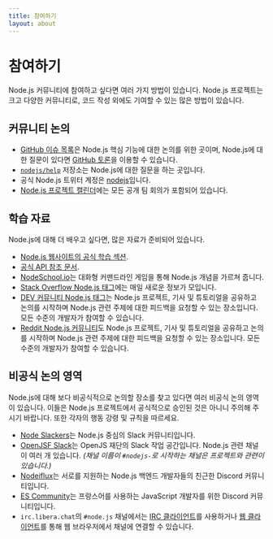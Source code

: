 ```yaml
---
title: 참여하기
layout: about
---
```


# 참여하기

Node.js 커뮤니티에 참여하고 싶다면 여러 가지 방법이 있습니다. Node.js 프로젝트는 크고 다양한 커뮤니티로, 코드 작성 외에도 기여할 수 있는 많은 방법이 있습니다.

## 커뮤니티 논의

- [GitHub 이슈 목록](https://github.com/nodejs/node/issues)은 Node.js 핵심 기능에 대한 논의를 위한 곳이며, Node.js에 대한 질문이 있다면 [GitHub 토론](https://github.com/orgs/nodejs/discussions)을 이용할 수 있습니다.
- [`nodejs/help`](https://github.com/nodejs/help/issues) 저장소는 Node.js에 대한 질문을 하는 곳입니다.
- 공식 Node.js 트위터 계정은 [nodejs](https://twitter.com/nodejs)입니다.
- [Node.js 프로젝트 캘린더](https://nodejs.org/calendar)에는 모든 공개 팀 회의가 포함되어 있습니다.

## 학습 자료

Node.js에 대해 더 배우고 싶다면, 많은 자료가 준비되어 있습니다.

- [Node.js 웹사이트의 공식 학습 섹션](https://nodejs.org/en/learn/).
- [공식 API 참조 문서](https://nodejs.org/api/).
- [NodeSchool.io](https://nodeschool.io/)는 대화형 커맨드라인 게임을 통해 Node.js 개념을 가르쳐 줍니다.
- [Stack Overflow Node.js 태그](https://stackoverflow.com/questions/tagged/node.js)에는 매일 새로운 정보가 모입니다.
- [DEV 커뮤니티 Node.js 태그](https://dev.to/t/node)는 Node.js 프로젝트, 기사 및 튜토리얼을 공유하고 논의를 시작하며 Node.js 관련 주제에 대한 피드백을 요청할 수 있는 장소입니다. 모든 수준의 개발자가 참여할 수 있습니다.
- [Reddit Node.js 커뮤니티](https://www.reddit.com/r/node)도 Node.js 프로젝트, 기사 및 튜토리얼을 공유하고 논의를 시작하며 Node.js 관련 주제에 대한 피드백을 요청할 수 있는 장소입니다. 모든 수준의 개발자가 참여할 수 있습니다.

## 비공식 논의 영역

Node.js에 대해 보다 비공식적으로 논의할 장소를 찾고 있다면 여러 비공식 논의 영역이 있습니다. 이들은 Node.js 프로젝트에서 공식적으로 승인된 것은 아니니 주의해 주시기 바랍니다. 또한 각자의 행동 강령 및 규칙을 따르세요.

- [Node Slackers](https://www.nodeslackers.com/)는 Node.js 중심의 Slack 커뮤니티입니다.
- [OpenJSF Slack](https://slack-invite.openjsf.org/)는 OpenJS 재단의 Slack 작업 공간입니다. Node.js 관련 채널이 여러 개 있습니다. _(채널 이름이 `#nodejs-`로 시작하는 채널은 프로젝트와 관련이 있습니다.)_
- [Nodeiflux](https://discordapp.com/invite/vUsrbjd)는 서로를 지원하는 Node.js 백엔드 개발자들의 친근한 Discord 커뮤니티입니다.
- [ES Community](https://discord.gg/zJsuc6vvhn)는 프랑스어를 사용하는 JavaScript 개발자를 위한 Discord 커뮤니티입니다.
- `irc.libera.chat`의 `#node.js` 채널에서는 [IRC 클라이언트](https://en.wikipedia.org/wiki/Comparison_of_Internet_Relay_Chat_clients)를 사용하거나 [웹 클라이언트](https://kiwiirc.com/nextclient/)를 통해 웹 브라우저에서 채널에 연결할 수 있습니다.
